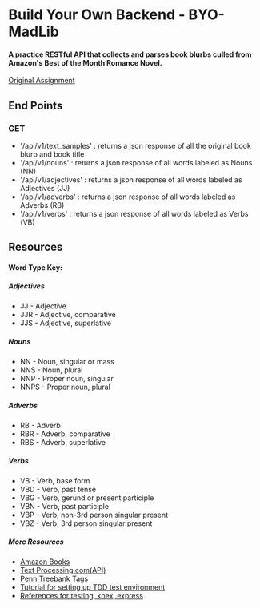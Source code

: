 # Build Your Own Backend - BYO-MadLib
#### A practice RESTful API that collects and parses book blurbs culled from Amazon's Best of the Month Romance Novel.

[Original Assignment](http://frontend.turing.io/projects/build-your-own-backend.html)

## End Points

### GET
* '/api/v1/text_samples' : returns a json response of all the original book blurb and book title
* '/api/v1/nouns' : returns a json response of all words labeled as Nouns (NN)
* '/api/v1/adjectives' : returns a json response of all words labeled as Adjectives (JJ)
* '/api/v1/adverbs' : returns a json response of all words labeled as Adverbs (RB)
* '/api/v1/verbs' : returns a json response of all words labeled as Verbs (VB)

## Resources

#### Word Type Key:
##### Adjectives
* JJ - Adjective
* JJR - Adjective, comparative
* JJS - Adjective, superlative
##### Nouns
* NN - Noun, singular or mass
* NNS - Noun, plural
* NNP - Proper noun, singular
* NNPS - Proper noun, plural
##### Adverbs
* RB - Adverb
* RBR - Adverb, comparative
* RBS - Adverb, superlative
##### Verbs
* VB - Verb, base form
* VBD - Verb, past tense
* VBG - Verb, gerund or present participle
* VBN - Verb, past participle
* VBP - Verb, non-3rd person singular present
* VBZ - Verb, 3rd person singular present

##### More Resources
* [Amazon Books](https://www.amazon.com/books-used-books-textbooks/b/ref=nav_shopall_bo_t3?ie=UTF8&node=283155)
* [Text Processing.com(API)](http://text-processing.com/docs/tag.html)
* [Penn Treebank Tags](http://web.mit.edu/6.863/www/PennTreebankTags.html#ADJP)
* [Tutorial for setting up TDD test environment](http://mherman.org/blog/2016/04/28/test-driven-development-with-node/#.WWQ1M2RKXEY)
* [References for testing, knex, express](http://frontend.turing.io/lessons/)
